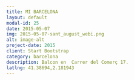 ```yaml
---
title: MI BARCELONA
layout: default
modal-id: 25
date: 2015-05-07
img: 2015-05-07-sant_august_webi.png
alt: image-alt
project-date: 2015
client: Start Bootstrap
category: barcelona
description: Balcon en  Carrer del Comerç 17.
latlng: 41.38694,2.181943
---
```

